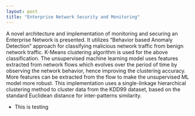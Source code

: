 ```yaml
---
layout: post
title: "Enterprise Network Security and Monitoring"
---
```


A novel architecture and implementation of monitoring and securing an Enterprise Network is presented. It utilizes “Behavior based Anomaly Detection” approach for classifying malicious network traffic from benign network traffic. K-Means clustering algorithm is used for the above classification. The unsupervised machine learning model uses features extracted from network flows which evolves over the period of time by observing the network behavior, hence improving the clustering accuracy. More features can be extracted from the flow to make the unsupervised ML model more robust. This implementation uses a single-linkage hierarchical clustering method to cluster data from the KDD99 dataset, based on the standard Euclidean distance for inter-patterns similarity. 

* This is testing
